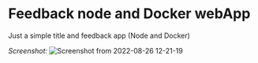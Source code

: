 # Feedback node and Docker webApp
Just a simple title and feedback app  (Node and Docker)

*Screenshot:*
![Screenshot from 2022-08-26 12-21-19](https://user-images.githubusercontent.com/94653280/186884392-7666b3e2-6766-40d5-9b4e-5152a69c858c.png)
